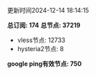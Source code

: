 更新时间2024-12-14 18:14:15

**总订阅: 174**
**总节点: 37219**
- vless节点: 12733
- hysteria2节点: 8

**google ping有效节点: 750**
